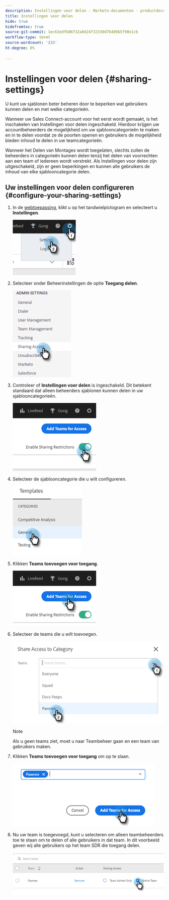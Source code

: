 ```yaml
---
description: Instellingen voor delen - Marketo-documenten - productdocumentatie
title: Instellingen voor delen
hide: true
hidefromtoc: true
source-git-commit: 1ec63edfb86f32a0d24f32330d76489b5f90e1cb
workflow-type: tm+mt
source-wordcount: '233'
ht-degree: 0%

---
```


# Instellingen voor delen {#sharing-settings}

U kunt uw sjablonen beter beheren door te beperken wat gebruikers kunnen delen en met welke categorieën.

Wanneer uw Sales Connect-account voor het eerst wordt gemaakt, is het inschakelen van Instellingen voor delen ingeschakeld. Hierdoor krijgen uw accountbeheerders de mogelijkheid om uw sjablooncategorieën te maken en in te delen voordat ze de poorten openen en gebruikers de mogelijkheid bieden inhoud te delen in uw teamcategorieën.

Wanneer het Delen van Montages wordt toegelaten, slechts zullen de beheerders in categorieën kunnen delen tenzij het delen van voorrechten aan een team of iedereen wordt verstrekt. Als Instellingen voor delen zijn uitgeschakeld, zijn er geen beperkingen en kunnen alle gebruikers de inhoud van elke sjablooncategorie delen.

## Uw instellingen voor delen configureren {#configure-your-sharing-settings}

1. In de [webtoepassing](https://toutapp.com/login), klikt u op het tandwielpictogram en selecteert u **Instellingen**.

   ![](assets/sharing-settings-1.png)

1. Selecteer onder Beheerinstellingen de optie **Toegang delen**.

   ![](assets/sharing-settings-2.png)

1. Controleer of **Instellingen voor delen** is ingeschakeld. Dit betekent standaard dat alleen beheerders sjablonen kunnen delen in uw sjablooncategorieën.

   ![](assets/sharing-settings-3.png)

1. Selecteer de sjablooncategorie die u wilt configureren.

   ![](assets/sharing-settings-4.png)

1. Klikken **Teams toevoegen voor toegang**.

   ![](assets/sharing-settings-5.png)

1. Selecteer de teams die u wilt toevoegen.

   ![](assets/sharing-settings-6.png)

   >[!NOTE]
   >
   >Als u geen teams ziet, moet u naar Teambeheer gaan en een team van gebruikers maken.

1. Klikken **Teams toevoegen voor toegang** om op te slaan.

   ![](assets/sharing-settings-7.png)

1. Nu uw team is toegevoegd, kunt u selecteren om alleen teambeheerders toe te staan om te delen of alle gebruikers in dat team. In dit voorbeeld geven wij alle gebruikers op het team SDR die toegang delen.

   ![](assets/sharing-settings-8.png)
